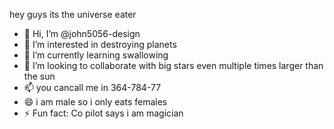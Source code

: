 hey guys its the universe eater 
- 👋 Hi, I’m @john5056-design
- 👀 I’m interested in destroying planets
- 🌱 I’m currently learning swallowing 
- 💞️ I’m looking to collaborate with big stars even multiple times larger than the sun
- 📫 you cancall me in 364-784-77
- 😄 i am male so i only eats females 
- ⚡ Fun fact: Co pilot says i am magician 

<!---
john5056-design/john5056-design is a ✨ special ✨ repository because its `README.md` (this file) appears on your GitHub profile.
You can click the Preview link to take a look at your changes.
--->

